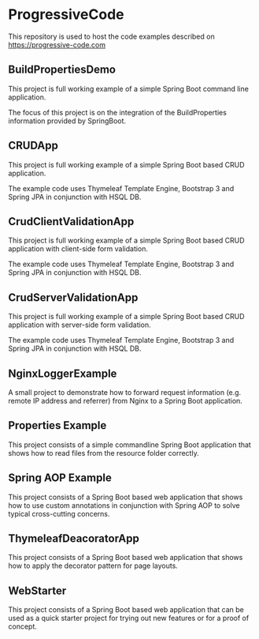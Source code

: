 # ProgressiveCode

This repository is used to host the code examples described on https://progressive-code.com 

## BuildPropertiesDemo

This project is full working example of a simple Spring Boot command line application.

The focus of this project is on the integration of the BuildProperties information provided by SpringBoot.

## CRUDApp

This project is full working example of a simple Spring Boot based CRUD application.

The example code uses Thymeleaf Template Engine, Bootstrap 3 and Spring JPA in conjunction with HSQL DB.

## CrudClientValidationApp

This project is full working example of a simple Spring Boot based CRUD application with client-side form validation.

The example code uses Thymeleaf Template Engine, Bootstrap 3 and Spring JPA in conjunction with HSQL DB.

## CrudServerValidationApp

This project is full working example of a simple Spring Boot based CRUD application with server-side form validation.

The example code uses Thymeleaf Template Engine, Bootstrap 3 and Spring JPA in conjunction with HSQL DB.

## NginxLoggerExample

A small project to demonstrate how to forward request information (e.g. remote IP address and referrer) from Nginx to a Spring Boot application.

## Properties Example

This project consists of a simple commandline Spring Boot application that shows how to read files from the resource folder correctly.

## Spring AOP Example

This project consists of a Spring Boot based web application that shows how to use custom annotations in conjunction with Spring AOP to solve typical cross-cutting concerns.

## ThymeleafDeacoratorApp

This project consists of a Spring Boot based web application that shows how to apply the decorator pattern for page layouts.

## WebStarter

This project consists of a Spring Boot based web application that can be used as a quick starter project for trying out new features or for a proof of concept.




